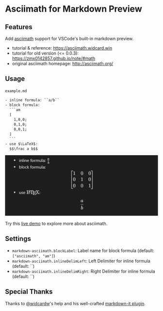 # Asciimath for Markdown Preview

## Features

Add [asciimath](https://github.com/zmx0142857/asciimathml) support for VSCode's built-in markdown preview.

- tutorial & reference: https://asciimath.widcard.win
- tutorial for old version (<= 0.0.3): https://zmx0142857.github.io/note/#math
- original asciimath homepage: http://asciimath.org/

## Usage

`example.md`
~~~
- inline formula: ``a/b``
- block formula:
  ```am
  [
    1,0,0;
    0,1,0;
    0,0,1;
  ]
  ```
- use $\LaTeX$:
  $$\frac a b$$
~~~

![feature 01](./images/feature-01.png)

Try this [live demo](https://asciimath.widcard.win) to explore more about asciimath.

## Settings

- `markdown-asciimath.blockLabel`: Label name for block formula (default: `["asciimath", "am"]`)
- `markdown-asciimath.inlineDelimLeft`: Left Delimiter for inline formula (default: \`\`)
- `markdown-asciimath.inlineDelimRight`: Right Delimiter for inline formula (default: \`\`)

## Special Thanks

Thanks to [@widcardw](https://github.com/widcardw)'s help and his well-crafted [markdown-it plugin](https://github.com/widcardw/markdown-it-asciimath).

<!--
## Publish

```
$ pnpm i -g @vscode/vsce
$ vsce package
$ vsce publish
```
-->
